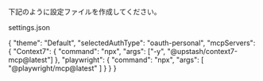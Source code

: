 下記のように設定ファイルを作成してください。

settings.json

{
  "theme": "Default",
  "selectedAuthType": "oauth-personal",
  "mcpServers": {
    "Context7": {
      "command": "npx",
      "args": ["-y", "@upstash/context7-mcp@latest"]
    },
    "playwright": {
      "command": "npx",
      "args": [
        "@playwright/mcp@latest"
      ]
    }
  }
}